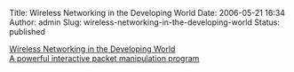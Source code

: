 Title: Wireless Networking in the Developing World
Date: 2006-05-21 16:34
Author: admin
Slug: wireless-networking-in-the-developing-world
Status: published

[Wireless Networking in the Developing World](http://wndw.net/)  
[A powerful interactive packet manipulation
program](http://www.secdev.org/projects/scapy/)

